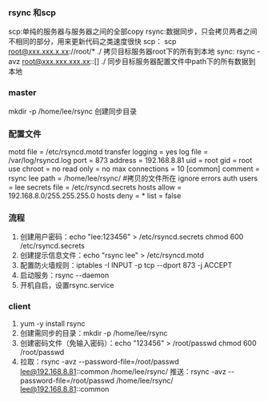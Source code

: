 ### rsync 和scp
scp:单纯的服务器与服务器之间的全部copy
rsync:数据同步，只会拷贝两者之间不相同的部分，用来更新代码之类速度很快
scp： scp root@xxx.xxx.x.xx://root/*  ./                      拷贝目标服务器root下的所有到本地
sync: rsync -avz root@xxx.xxx.xxx.xx::[]  ./                  同步目标服务器配置文件中path下的所有数据到本地 

### master

mkdir  -p  /home/lee/rsync 创建同步目录

### 配置文件
motd file = /etc/rsyncd.motd
transfer logging = yes
log file = /var/log/rsyncd.log
port = 873
address = 192.168.8.81
uid = root
gid = root
use chroot = no
read only = no
max connections = 10
[common]
comment = rsync lee
path = /home/lee/rsync/        #拷贝的文件所在
ignore errors
auth users = lee
secrets file = /etc/rsyncd.secrets
hosts allow = 192.168.8.0/255.255.255.0
hosts deny = *
list = false

### 流程
1. 创建用户密码：echo  "lee:123456"  >  /etc/rsyncd.secrets
chmod  600  /etc/rsyncd.secrets
2. 创建提示信息文件：echo  "rsync  lee"  >  /etc/rsyncd.motd
3. 配置防火墙规则：iptables  -I  INPUT  -p  tcp  --dport  873  -j  ACCEPT
4. 启动服务：rsync  --daemon
5. 开机自启，设置rsync.service



### client
1. yum  -y  install  rsync
2. 创建需同步的目录：mkdir  -p  /home/lee/rsync
3. 创建密码文件（免输入密码）：echo  "123456"  >  /root/passwd
chmod  600  /root/passwd
4. 拉取：rsync  -avz  --password-file=/root/passwd  lee@192.168.8.81::common  /home/lee/rsync/
   推送：rsync  -avz  --password-file=/root/passwd  /home/lee/rsync/  lee@192.168.8.81::common



